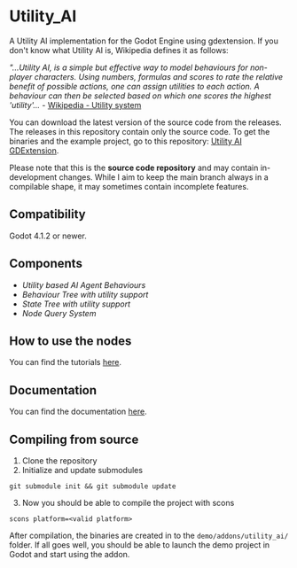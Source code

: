 # Utility_AI

A Utility AI implementation for the Godot Engine using gdextension. If you don't know what Utility AI is, Wikipedia defines it as follows:

*"...Utility AI, is a simple but effective way to model behaviours for non-player characters. Using numbers, formulas and scores to rate the relative benefit of possible actions, one can assign utilities to each action. A behaviour can then be selected based on which one scores the highest 'utility'...* - [Wikipedia - Utility system](https://en.wikipedia.org/wiki/Utility_system)

You can download the latest version of the source code from the releases. The releases in this repository contain only the source code. To get the binaries and the example project, go to this repository: [Utility AI GDExtension](https://github.com/JarkkoPar/Utility_AI_GDExtension).

Please note that this is the **source code repository** and may contain in-development changes. While I aim to keep the main branch always in a compilable shape, it may sometimes contain incomplete features.

## Compatibility

Godot 4.1.2 or newer.

## Components

* *Utility based AI Agent Behaviours* 
* *Behaviour Tree with utility support*
* *State Tree with utility support*
* *Node Query System*


## How to use the nodes

You can find the tutorials [here](https://github.com/JarkkoPar/Utility_AI_GDExtension/tree/main/tutorial).

## Documentation

You can find the documentation [here](https://github.com/JarkkoPar/Utility_AI_GDExtension/blob/main/documentation/Nodes_latest.md).


## Compiling from source

1. Clone the repository
2. Initialize and update submodules
```
git submodule init && git submodule update
```
3. Now you should be able to compile the project with scons
```
scons platform=<valid platform>
```

After compilation, the binaries are created in to the `demo/addons/utility_ai/` folder. If all goes well, you should be able to launch the demo project in Godot and start using the addon.

